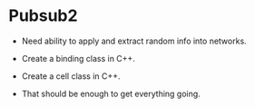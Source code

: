 # Pubsub2

* Need ability to apply and extract random info into networks.

* Create a binding class in C++.

* Create a cell class in C++.

* That should be enough to get everything going.

<!-- 
vim: fo=tcroqwan tw=72
-->
